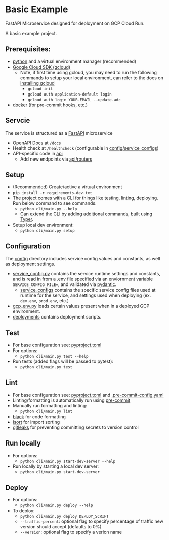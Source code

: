 # Basic Example
FastAPI Microservice designed for deployment on GCP Cloud Run.

A basic example project.


## Prerequisites:
- [python](https://www.python.org/downloads/) and a virtual environment manager (recommended)
- [Google Cloud SDK (gcloud)](https://cloud.google.com/sdk/gcloud)
  - Note, if first time using gcloud, you may need to run the following commands to setup your local environment, can refer to the docs on [installing gcloud](https://cloud.google.com/sdk/docs/install)
    - `gcloud init`
    - `gcloud auth application-default login`
    - `gcloud auth login YOUR-EMAIL --update-adc`
- [docker](https://docs.docker.com/get-docker/) (for pre-commit hooks, etc.)


## Servcie
The service is structured as a [FastAPI](https://fastapi.tiangolo.com/) microservice
- OpenAPI Docs at `/docs`
- Health check at `/healthcheck` (configurable in [config/service_configs](configs/service_configs))
- API-specific code in [api](api)
    - Add new endpoints via [api/routers](api/routers)


## Setup
- (Recommended) Create/active a virtual environment
- `pip install -r requirements-dev.txt`
- The project comes with a CLI for things like testing, linting, deploying. Run below command to see commands.
    - `python cli/main.py --help`
    - Can extend the CLI by adding additional commands, built using [Typer](https://typer.tiangolo.com/).
- Setup local dev environment:
    - `python cli/main.py setup`


## Configuration
The [config](config) directory includes service config values and constants, as well as deployment settings.
- [service_config.py](config/service_config.py) contains the service runtime settings and constants, and is read in from a .env file specified via an enviornment variable `SERVICE_CONFIG_FILE=`, and validated via [pydantic](https://docs.pydantic.dev/latest/).
    - [service_configs](config/service_configs) contains the specific service config files used at runtime for the service, and settings used when deploying (ex. `dev.env`, `prod.env`, etc.)
- [gcp_env.py](config/gcp_env.py) loads certain values present when in a deployed GCP environment.
- [deployments](config/deployments/) contains deployment scripts.


## Test
- For base configuration see: [pyproject.toml](pyproject.toml)
- For options:
    - `python cli/main.py test --help`
- Run tests (added flags will be passed to pytest):
    - `python cli/main.py test`


## Lint
- For base configuration see: [pyproject.toml](pyproject.toml) and [.pre-commit-config.yaml](.pre-commit-config.yaml)
- Linting/formatting is automatically run using [pre-commit](https://pre-commit.com/)
- Manually run formatting and linting:
    - `python cli/main.py lint`
- [black](https://github.com/psf/black) for code formatting
- [isort](https://github.com/PyCQA/isort) for import sorting
- [gitleaks](https://github.com/gitleaks/gitleaks) for preventing committing secrets to version control


## Run locally
- For options:
    - `python cli/main.py start-dev-server --help`
- Run locally by starting a local dev server:
    - `python cli/main.py start-dev-server`


## Deploy
- For options:
    - `python cli/main.py deploy --help`
- To deploy:
    - `python cli/main.py deploy DEPLOY_SCRIPT`
    - `--traffic-percent`: optional flag to specify percentage of traffic new version should accept (defaults to 0%)
    - `--version`: optional flag to specify a verion name